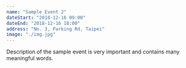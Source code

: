 ```yaml
---
name: "Sample Event 2"
dateStart: "2018-12-16 09:00"
dateEnd: "2018-12-16 18:00"
address: "No. 3, Parking Rd, Taipei"
image: "./img.jpg"
---
```

Description of the sample event is very important and contains many meaningful words.
